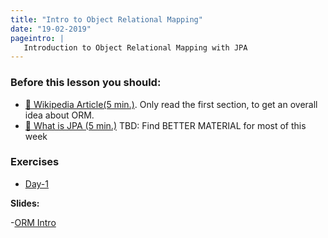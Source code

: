 ```yaml
---
title: "Intro to Object Relational Mapping"
date: "19-02-2019"
pageintro: | 
   Introduction to Object Relational Mapping with JPA
---
```


### Before this lesson you should:

<!--BEGIN readings ##-->
- [:book: Wikipedia Article(5 min.)](https://en.wikipedia.org/wiki/Object-relational_mapping). Only read the first section, to get an overall idea about ORM. 
- [:book: What is JPA (5 min.)](https://en.wikibooks.org/wiki/Java_Persistence/What_is_JPA%3F)
TBD: Find BETTER MATERIAL for most of this week
<!--END readings ##-->

### Exercises 
<!--BEGIN exercises ##-->
- [Day-1](https://docs.google.com/document/d/16sMkPFG3ZJ_TYgeeNNEXjhHw_FqwtHQbcml7yuK3IoQ/edit?usp=sharing)
<!--END exercises ##-->

**Slides:** 
<!--BEGIN slides ##-->
-[ORM Intro](https://docs.google.com/presentation/d/1IDeoEtchqX88Jo0JBSNOIhJkOWHl86BvFL9laGnW_MM/edit?usp=sharing)
<!--END slides ##-->